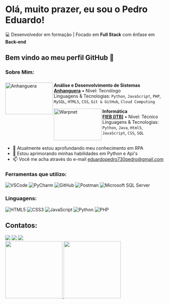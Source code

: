 # Olá, muito prazer, eu sou o Pedro Eduardo!
💻 Desenvolvedor em formação | Focado em **Full Stack** com ênfase em **Back-end**  
## Bem vindo ao meu perfil GitHub 👋

<h3 align="left">Sobre Mim:</h3>

###
<img align="left" height="100px" width="150px" alt="Anhanguera" src="https://seeklogo.com/images/A/anhanguera-logo-61A5EAD5BA-seeklogo.com.png"/>

**Análise e Desenvolvimento de Sistemas** \
[**Anhanguera**](https://www.anhanguera.com) • Nível: Tecnólogo \
Linguagens & Tecnologias: `Python`, `JavaScript`, `PHP`, `MySQL`, `HTML5`, `CSS`, `Git & GitHub`, `Cloud Computing`
<br/>

[<img align="left" height="100px" width="150px" alt="Warpnet" src="https://github.com/user-attachments/assets/57ff7e31-f1bb-4eca-a41d-77c6ba99663f"/>](https://fieb.edu.br/curso/informatica/)

**Informática** \
[**FIEB (ITB)**](https://fieb.edu.br/curso/informatica/) • Nivel: Técnico\
Linguagens & Tecnologias: `Python`, `Java`, `Html5`, `JavaScript`, `CSS`, `SQL`\
<br/>

- 🌱 Atualmente estou aprofundando meu conhecimento em RPA
- 💬 Estou aprimorando minhas habilidades em Python e Api's
- 📫 Você me acha através do e-mail eduardopedro730pedro@gmail.com

### Ferramentas que utilizo:
![VSCode](https://img.shields.io/badge/VSCode-0078D4?style=for-the-badge&logo=visual%20studio%20code&logoColor=white)
![PyCharm](https://img.shields.io/badge/PyCharm-000000.svg?&style=for-the-badge&logo=PyCharm&logoColor=white)
![GitHub](https://img.shields.io/badge/GitHub-100000?style=for-the-badge&logo=github&logoColor=white)
![Postman](https://img.shields.io/badge/Postman-FF6C37?style=for-the-badge&logo=Postman&logoColor=white)
![Microsoft SQL Server](https://img.shields.io/badge/Microsoft%20SQL%20Server-CC2927?style=for-the-badge&logo=microsoft%20sql%20server&logoColor=white)


### Linguagens:
![HTML5](https://img.shields.io/badge/HTML5-E34F26?style=for-the-badge&logo=html5&logoColor=white)
![CSS3](https://img.shields.io/badge/CSS3-1572B6?style=for-the-badge&logo=css3&logoColor=white)
![JavaScript](https://img.shields.io/badge/JavaScript-323330?style=for-the-badge&logo=javascript&logoColor=F7DF1E)
![Python](https://img.shields.io/badge/Python-FFD43B?style=for-the-badge&logo=python&logoColor=blue)
![PHP](https://img.shields.io/badge/PHP-777BB4?style=for-the-badge&logo=php&logoColor=white)


## Contatos:
<div>
<a href="https://instagram.com/pdrinho.eduu" target="_blank"><img loading="lazy" src="https://img.shields.io/badge/-Instagram-%23E4405F?style=for-the-badge&logo=instagram&logoColor=white" target="_blank"></a>
<a href = "mailto:eduardopedro730pedro@gmail.com"><img loading="lazy" src="https://img.shields.io/badge/Gmail-D14836?style=for-the-badge&logo=gmail&logoColor=white" target="_blank"></a>
<a href="https://www.linkedin.com/in/pedroeduardo011/" target="_blank"><img loading="lazy" src="https://img.shields.io/badge/-LinkedIn-%230077B5?style=for-the-badge&logo=linkedin&logoColor=white" target="_blank"></a>   
</div>

<div>
<a href="https://github.com/pdroesilva">
<img loading="lazy" height="180em" src="https://github-readme-stats.vercel.app/api/top-langs/?username=pdroesilva&layout=compact&langs_count=7&theme=dracula"/>
<img loading="lazy" height="180em" src="https://github-readme-stats.vercel.app/api?username=pdroesilva&show_icons=true&theme=dracula&include_all_commits=true&count_private=true"/>
</div>



